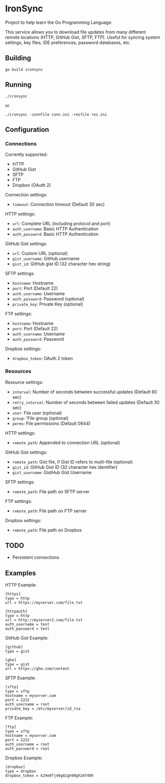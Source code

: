 # IronSync

Project to help learn the Go Programming Language.

This service allows you to download file updates from many different remote
locations (HTTP, GitHub Gist, SFTP, FTP). Useful for syncing system settings,
key files, IDE preferences, password databases, etc.

## Building

    go build ironsync

## Running

    ./ironsync

or

    ./ironsync -connfile conn.ini -resfile res.ini

## Configuration

### Connections

Currently supported:

- HTTP
- GitHub Gist
- SFTP
- FTP
- Dropbox (OAuth 2)

Connection settings:

- `timeout`: Connection timeout (Default 30 sec)

HTTP settings:

- `url`: Complete URL (including protocol and port)
- `auth_username`: Basic HTTP Authentication
- `auth_password`: Basic HTTP Authentication

GitHub Gist settings:

- `url`: Custom URL (optional)
- `gist_username`: GitHub username
- `gist_id`: GitHub gist ID (32 character hex string)

SFTP settings:

- `hostname`: Hostname
- `port`: Port (Default 22)
- `auth_username`: Username
- `auth_password`: Password (optional)
- `private_key`: Private Key (optional)

FTP settings:

- `hostname`: Hostname
- `port`: Port (Default 22)
- `auth_username`: Username
- `auth_password`: Password

Dropbox settings:

- `dropbox_token`: OAuth 2 token

### Resources

Resource settings:

- `interval`: Number of seconds between successful updates (Default 60 sec)
- `retry_interval`: Number of seconds between failed updates (Default 30 sec)
- `user`: File user (optional)
- `group`: 'File group (optional)
- `perms`: File permissions (Default 0644)

HTTP settings:

- `remote_path`: Appended to connection URL (optional)

GitHub Gist settings:

- `remote_path`: Gist file, if Gist ID refers to multi-file (optional)
- `gist_id`: GitHub Gist ID (32 character hex identifier)
- `gist_username`: GistHub Gist Username

SFTP settings:

- `remote_path`: File path on SFTP server

FTP settings:

- `remote_path`: File path on FTP server

Dropbox settings:

- `remote_path`: File path on Dropbox

## TODO

- Persistent connections

## Examples

HTTP Example:

    [https]
    type = http
    url = https://myserver.com/file.txt

    [httpauth]
    type = http
    url = http://myserver2.com/file.txt
    auth_username = test
    auth_password = test

GitHub Gist Example:

    [github]
    type = gist

    [ghe]
    type = gist
    url = https://ghe.com/content

SFTP Example:

    [sftp]
    type = sftp
    hostname = myserver.com
    port = 2222
    auth_username = root
    private_key = /etc/myserver/id_rsa

FTP Example:

    [ftp]
    type = sftp
    hostname = myserver.com
    port = 2222
    auth_username = root
    auth_password = root

Dropbox Example:

    [dropbox]
    type = dropbox
    dropbox_token = k29e0fj49g82gh98gh24f49h
